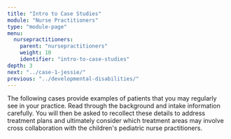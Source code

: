 ```yaml
---
title: "Intro to Case Studies"
module: "Nurse Practitioners"
type: "module-page"
menu:
  nursepractitioners:
    parent: "nursepractitioners"
    weight: 10
    identifier: "intro-to-case-studies"
depth: 3
next: "../case-1-jessie/"
previous: "../developmental-disabilities/"
---
```

<div class="pageblock"><p>The following cases provide examples of patients that you may regularly see in your practice.  Read through the background and intake information carefully.  You will then be asked to recollect these details to address treatment plans and ultimately consider which treatment areas may involve cross collaboration with the children's pediatric nurse practitioners. </p>
</div>
